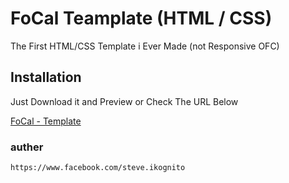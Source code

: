 # FoCal Teamplate (HTML / CSS)

The First HTML/CSS Template i Ever Made (not Responsive OFC)

## Installation

Just Download it and Preview or Check The URL Below


[FoCal - Template](https://zo3rb.github.io/FoCal_Template-HTML-CSS-/)


### auther
```
https://www.facebook.com/steve.ikognito
```
